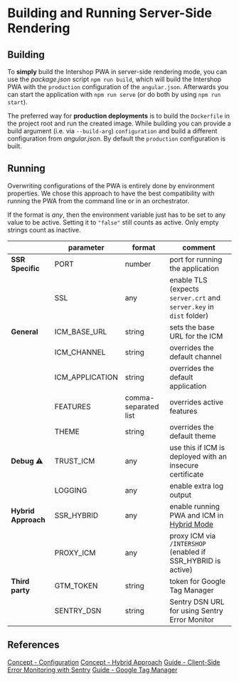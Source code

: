 <!--
kb_guide
kb_pwa
kb_everyone
kb_sync_latest_only
-->

# Building and Running Server-Side Rendering

## Building

To **simply** build the Intershop PWA in server-side rendering mode, you can use the _package.json_ script `npm run build`, which will build the Intershop PWA with the `production` configuration of the `angular.json`.
Afterwards you can start the application with `npm run serve` (or do both by using `npm run start`).

The preferred way for **production deployments** is to build the `Dockerfile` in the project root and run the created image.
While building you can provide a build argument (i.e. via `--build-arg`) `configuration` and build a different configuration from _angular.json_.
By default the `production` configuration is built.

## Running

Overwriting configurations of the PWA is entirely done by environment properties.
We chose this approach to have the best compatibility with running the PWA from the command line or in an orchestrator.

If the format is _any_, then the environment variable just has to be set to any value to be active.
Setting it to `"false"` still counts as active.
Only empty strings count as inactive.

|                     | parameter       | format               | comment                                                                     |
| ------------------- | --------------- | -------------------- | --------------------------------------------------------------------------- |
| **SSR Specific**    | PORT            | number               | port for running the application                                            |
|                     | SSL             | any                  | enable TLS (expects `server.crt` and `server.key` in `dist` folder)         |
| **General**         | ICM_BASE_URL    | string               | sets the base URL for the ICM                                               |
|                     | ICM_CHANNEL     | string               | overrides the default channel                                               |
|                     | ICM_APPLICATION | string               | overrides the default application                                           |
|                     | FEATURES        | comma-separated list | overrides active features                                                   |
|                     | THEME           | string               | overrides the default theme                                                 |
| **Debug** :warning: | TRUST_ICM       | any                  | use this if ICM is deployed with an insecure certificate                    |
|                     | LOGGING         | any                  | enable extra log output                                                     |
| **Hybrid Approach** | SSR_HYBRID      | any                  | enable running PWA and ICM in [Hybrid Mode](../concepts/hybrid-approach.md) |
|                     | PROXY_ICM       | any                  | proxy ICM via `/INTERSHOP` (enabled if SSR_HYBRID is active)                |
| **Third party**     | GTM_TOKEN       | string               | token for Google Tag Manager                                                |
|                     | SENTRY_DSN      | string               | Sentry DSN URL for using Sentry Error Monitor                               |

## References

[Concept - Configuration](../concepts/configuration.md)
[Concept - Hybrid Approach](../concepts/hybrid-approach.md)
[Guide - Client-Side Error Monitoring with Sentry](./sentry-error-monitoring.md)
[Guide - Google Tag Manager](./google-tag-manager.md)

